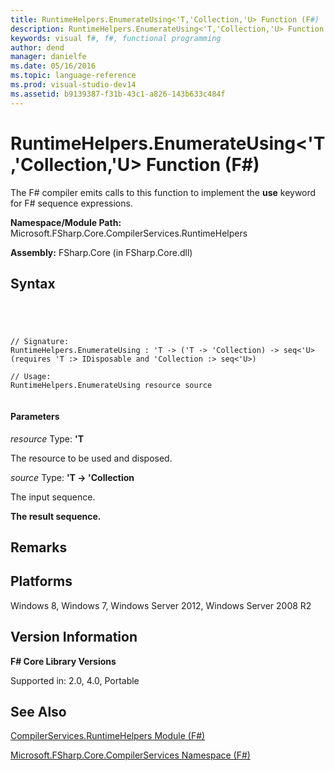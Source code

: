```yaml
---
title: RuntimeHelpers.EnumerateUsing<'T,'Collection,'U> Function (F#)
description: RuntimeHelpers.EnumerateUsing<'T,'Collection,'U> Function (F#)
keywords: visual f#, f#, functional programming
author: dend
manager: danielfe
ms.date: 05/16/2016
ms.topic: language-reference
ms.prod: visual-studio-dev14
ms.assetid: b9139387-f31b-43c1-a826-143b633c484f 
---
```


# RuntimeHelpers.EnumerateUsing<'T,'Collection,'U> Function (F#)

The F# compiler emits calls to this function to implement the **use** keyword for F# sequence expressions.

**Namespace/Module Path:** Microsoft.FSharp.Core.CompilerServices.RuntimeHelpers

**Assembly:** FSharp.Core (in FSharp.Core.dll)


## Syntax



```




// Signature:
RuntimeHelpers.EnumerateUsing : 'T -> ('T -> 'Collection) -> seq<'U> (requires 'T :> IDisposable and 'Collection :> seq<'U>)

// Usage:
RuntimeHelpers.EnumerateUsing resource source


```





#### Parameters
*resource*
Type: **'T**


The resource to be used and disposed.


*source*
Type: **'T -&gt; 'Collection**


The input sequence.



**The result sequence.**
## Remarks

## Platforms
Windows 8, Windows 7, Windows Server 2012, Windows Server 2008 R2


## Version Information
**F# Core Library Versions**

Supported in: 2.0, 4.0, Portable




## See Also
[CompilerServices.RuntimeHelpers Module &#40;F&#35;&#41;](CompilerServices.RuntimeHelpers-Module-%5BFSharp%5D.md)

[Microsoft.FSharp.Core.CompilerServices Namespace &#40;F&#35;&#41;](Microsoft.FSharp.Core.CompilerServices-Namespace-%5BFSharp%5D.md)


